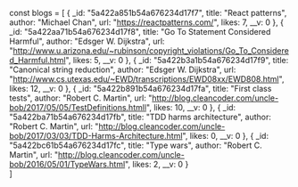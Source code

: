 const blogs = [
  {
    _id: "5a422a851b54a676234d17f7",
    title: "React patterns",
    author: "Michael Chan",
    url: "https://reactpatterns.com/",
    likes: 7,
    __v: 0
  },
  {
    _id: "5a422aa71b54a676234d17f8",
    title: "Go To Statement Considered Harmful",
    author: "Edsger W. Dijkstra",
    url: "http://www.u.arizona.edu/~rubinson/copyright_violations/Go_To_Considered_Harmful.html",
    likes: 5,
    __v: 0
  },
  {
    _id: "5a422b3a1b54a676234d17f9",
    title: "Canonical string reduction",
    author: "Edsger W. Dijkstra",
    url: "http://www.cs.utexas.edu/~EWD/transcriptions/EWD08xx/EWD808.html",
    likes: 12,
    __v: 0
  },
  {
    _id: "5a422b891b54a676234d17fa",
    title: "First class tests",
    author: "Robert C. Martin",
    url: "http://blog.cleancoder.com/uncle-bob/2017/05/05/TestDefinitions.htmll",
    likes: 10,
    __v: 0
  },
  {
    _id: "5a422ba71b54a676234d17fb",
    title: "TDD harms architecture",
    author: "Robert C. Martin",
    url: "http://blog.cleancoder.com/uncle-bob/2017/03/03/TDD-Harms-Architecture.html",
    likes: 0,
    __v: 0
  },
  {
    _id: "5a422bc61b54a676234d17fc",
    title: "Type wars",
    author: "Robert C. Martin",
    url: "http://blog.cleancoder.com/uncle-bob/2016/05/01/TypeWars.html",
    likes: 2,
    __v: 0
  }  
]
